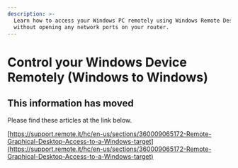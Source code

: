 ```yaml
---
description: >-
  Learn how to access your Windows PC remotely using Windows Remote Desktop
  without opening any network ports on your router.
---
```


# Control your Windows Device Remotely \(Windows to Windows\)

## This information has moved

Please find these articles at the link below.

[https://support.remote.it/hc/en-us/sections/360009065172-Remote-Graphical-Desktop-Access-to-a-Windows-target](https://support.remote.it/hc/en-us/sections/360009065172-Remote-Graphical-Desktop-Access-to-a-Windows-target)

